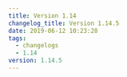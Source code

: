```yaml
---
title: Version 1.14
changelog_title: Version 1.14.5
date: 2019-06-12 10:23:28
tags:
  - changelogs
  - 1.14
version: 1.14.5
---
```


<script src="https://gist.github.com/spinnaker-release/2f1dfa347f42a06a9ad1cece024dd020.js"/>
